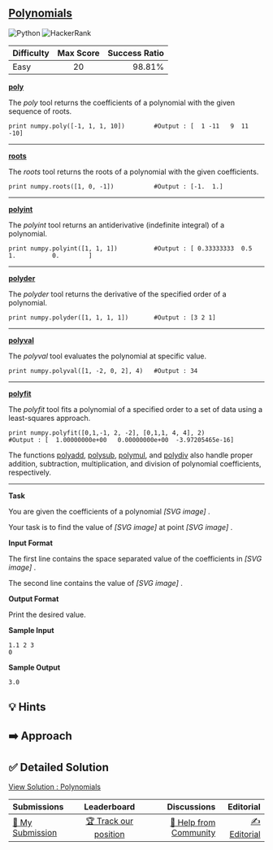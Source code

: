 ## [Polynomials](https://www.hackerrank.com/challenges/np-polynomials)

![Python](https://img.shields.io/badge/python-3670A0?style=for-the-badge&logo=python&logoColor=ffdd54) ![HackerRank](https://img.shields.io/badge/-Hackerrank-2EC866?style=for-the-badge&logo=HackerRank&logoColor=white)

| Difficulty | Max Score | Success Ratio |
|:-----------|:------------:|------------:|
| Easy       | 20      | 98.81%        |

[**poly**](http://docs.scipy.org/doc/numpy/reference/generated/numpy.poly.html)


The *poly* tool returns the coefficients of a polynomial with the given sequence of roots.



```
print numpy.poly([-1, 1, 1, 10])        #Output : [  1 -11   9  11 -10]

```



---


[**roots**](http://docs.scipy.org/doc/numpy/reference/generated/numpy.roots.html) 


The *roots* tool returns the roots of a polynomial with the given coefficients.



```
print numpy.roots([1, 0, -1])           #Output : [-1.  1.]

```



---


[**polyint**](http://docs.scipy.org/doc/numpy/reference/generated/numpy.polyint.html)


The *polyint* tool returns an antiderivative (indefinite integral) of a polynomial.



```
print numpy.polyint([1, 1, 1])          #Output : [ 0.33333333  0.5         1.          0.        ]

```



---


[**polyder**](http://docs.scipy.org/doc/numpy/reference/generated/numpy.polyder.html#numpy.polyder) 


The *polyder* tool returns the derivative of the specified order of a polynomial.



```
print numpy.polyder([1, 1, 1, 1])       #Output : [3 2 1]

```



---


[**polyval**](http://docs.scipy.org/doc/numpy/reference/generated/numpy.polyval.html#numpy.polyval)


The *polyval* tool evaluates the polynomial at specific value.



```
print numpy.polyval([1, -2, 0, 2], 4)   #Output : 34

```



---


[**polyfit**](http://docs.scipy.org/doc/numpy/reference/generated/numpy.polyfit.html)


The *polyfit* tool fits a polynomial of a specified order to a set of data using a least\-squares approach.



```
print numpy.polyfit([0,1,-1, 2, -2], [0,1,1, 4, 4], 2)
#Output : [  1.00000000e+00   0.00000000e+00  -3.97205465e-16]

```

The functions [polyadd](http://docs.scipy.org/doc/numpy/reference/generated/numpy.polyadd.html#numpy.polyadd), [polysub](http://docs.scipy.org/doc/numpy/reference/generated/numpy.polysub.html#numpy.polysub), [polymul](http://docs.scipy.org/doc/numpy/reference/generated/numpy.polymul.html), and [polydiv](http://docs.scipy.org/doc/numpy/reference/generated/numpy.polydiv.html#numpy.polydiv) also handle proper addition,
subtraction, multiplication, and division of polynomial coefficients, respectively.




---


**Task** 


You are given the coefficients of a polynomial  *[SVG image]* .   

Your task is to find the value of  *[SVG image]*  at point  *[SVG image]* .

**Input Format**

The first line contains the space separated value of the coefficients in  *[SVG image]* .   

The second line contains the value of  *[SVG image]* .

**Output Format**

Print the desired value.

**Sample Input**


```
1.1 2 3
0

```
**Sample Output**


```
3.0

```

## 💡 Hints 

## ➡️ Approach 

## ✅ Detailed Solution
[View Solution : Polynomials](./polynomials.py)

| Submissions | Leaderboard| Discussions | Editorial |
|:-----------|:------------:|------------:|------------:|
| [📝 My Submission](https://www.hackerrank.com/challenges/np-polynomials/submissions) | [🏆 Track our position](https://www.hackerrank.com/challenges/np-polynomials/leaderboard) | [🤔 Help from Community](https://www.hackerrank.com/challenges/np-polynomials/forum) | [✍️ Editorial](https://www.hackerrank.com/challenges/np-polynomials/editorial) |

